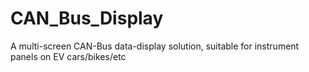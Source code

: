 # CAN_Bus_Display
A multi-screen CAN-Bus data-display solution, suitable for instrument panels on EV cars/bikes/etc
